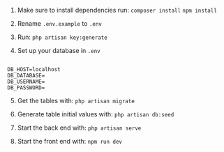 1. Make sure to install dependencies run:
   `composer install`
   `npm install`

2. Rename `.env.example` to `.env`

3. Run: `php artisan key:generate`

4. Set up your database in `.env`

```

DB_HOST=localhost
DB_DATABASE=
DB_USERNAME=
DB_PASSWORD=

```

5. Get the tables with:
   `php artisan migrate`

6. Generate table initial values with:
   `php artisan db:seed`

7. Start the back end with:
   `php artisan serve`

8. Start the front end with:
   `npm run dev`
